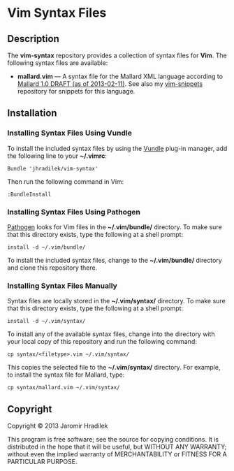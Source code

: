 # Vim Syntax Files

## Description

The **vim-syntax** repository provides a collection of syntax files for **Vim**. The following syntax files are available:

* **mallard.vim** — A syntax file for the Mallard XML language according to [Mallard 1.0 DRAFT (as of 2013-02-11)](http://projectmallard.org/1.0/index.html). See also my [vim-snippets](https://github.com/jhradilek/vim-snippets) repository for snippets for this language.

## Installation

### Installing Syntax Files Using Vundle

To install the included syntax files by using the [Vundle](https://github.com/gmarik/vundle) plug-in manager, add the following line to your **~/.vimrc**:

    Bundle 'jhradilek/vim-syntax'

Then run the following command in Vim:

    :BundleInstall

### Installing Syntax Files Using Pathogen

[Pathogen](https://github.com/tpope/vim-pathogen) looks for Vim files in the **~/.vim/bundle/** directory. To make sure that this directory exists, type the following at a shell prompt:

    install -d ~/.vim/bundle/

To install the included syntax files, change to the **~/.vim/bundle/** directory and clone this repository there.

### Installing Syntax Files Manually

Syntax files are locally stored in the **~/.vim/syntax/** directory. To make sure that this directory exists, type the following at a shell prompt:

    install -d ~/.vim/syntax/

To install any of the available syntax files, change into the directory with your local copy of this repository and run the following command:

    cp syntax/<filetype>.vim ~/.vim/syntax/

This copies the selected file to the **~/.vim/syntax/** directory. For example, to install the syntax file for Mallard, type:

    cp syntax/mallard.vim ~/.vim/syntax/




## Copyright

Copyright © 2013 Jaromir Hradilek

This program is free software; see the source for copying conditions. It is distributed in the hope that it will be useful, but WITHOUT ANY WARRANTY; without even the implied warranty of MERCHANTABILITY or FITNESS FOR A PARTICULAR PURPOSE.
